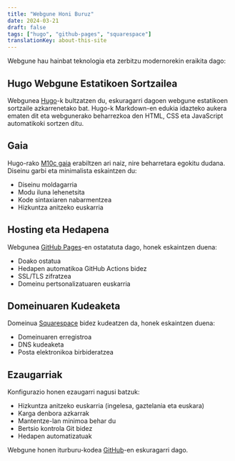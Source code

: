```yaml
---
title: "Webgune Honi Buruz"
date: 2024-03-21
draft: false
tags: ["hugo", "github-pages", "squarespace"]
translationKey: about-this-site
---
```


Webgune hau hainbat teknologia eta zerbitzu modernorekin eraikita dago:

## Hugo Webgune Estatikoen Sortzailea
Webgunea [Hugo](https://gohugo.io)-k bultzatzen du, eskuragarri dagoen webgune estatikoen sortzaile azkarrenetako bat. Hugo-k Markdown-en edukia idazteko aukera ematen dit eta webgunerako beharrezkoa den HTML, CSS eta JavaScript automatikoki sortzen ditu.

## Gaia
Hugo-rako [M10c gaia](https://github.com/vaga/hugo-theme-m10c) erabiltzen ari naiz, nire beharretara egokitu dudana. Diseinu garbi eta minimalista eskaintzen du:
- Diseinu moldagarria
- Modu iluna lehenetsita
- Kode sintaxiaren nabarmentzea
- Hizkuntza anitzeko euskarria

## Hosting eta Hedapena
Webgunea [GitHub Pages](https://pages.github.com)-en ostatatuta dago, honek eskaintzen duena:
- Doako ostatua
- Hedapen automatikoa GitHub Actions bidez
- SSL/TLS zifratzea
- Domeinu pertsonalizatuaren euskarria

## Domeinuaren Kudeaketa
Domeinua [Squarespace](https://www.squarespace.com) bidez kudeatzen da, honek eskaintzen duena:
- Domeinuaren erregistroa
- DNS kudeaketa
- Posta elektronikoa birbideratzea

## Ezaugarriak
Konfigurazio honen ezaugarri nagusi batzuk:
- Hizkuntza anitzeko euskarria (ingelesa, gaztelania eta euskara)
- Karga denbora azkarrak
- Mantentze-lan minimoa behar du
- Bertsio kontrola Git bidez
- Hedapen automatizatuak

Webgune honen iturburu-kodea [GitHub](https://github.com/arraiz/arraiz.github.io)-en eskuragarri dago.